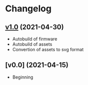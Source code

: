 # Changelog

## [v1.0](https://github.com/jynolen/WanhaoD12/tree/v1.0) (2021-04-30)
- Autobuild of firmware
- Autobuild of assets
- Convertion of assets to svg format

## [v0.0] (2021-04-15)
- Beginning